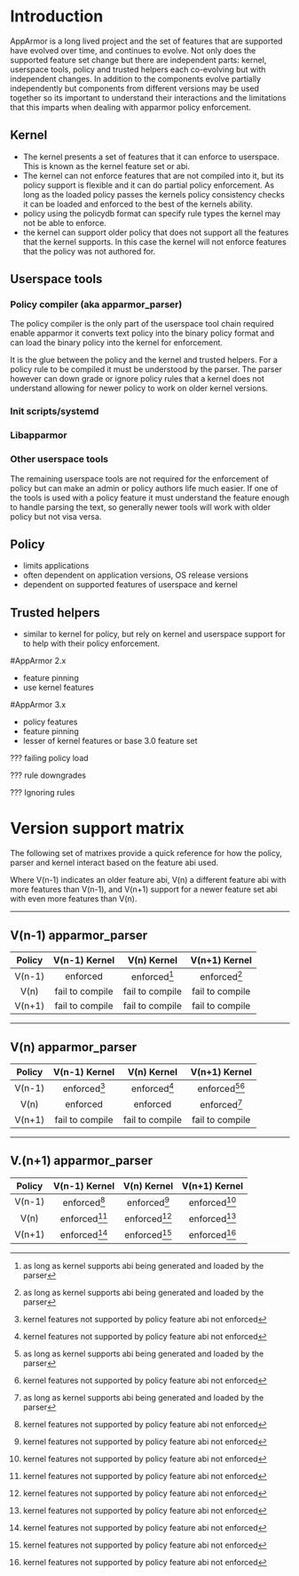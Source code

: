# Introduction

AppArmor is a long lived project and the set of features that are supported have evolved over time, and continues to evolve. Not only does the supported feature set change but there are independent parts: kernel, userspace tools, policy and trusted helpers each co-evolving but with independent changes. In addition to the components evolve partially independently but components from different versions may be used together so its important to understand their interactions and the limitations that this imparts when dealing with apparmor policy enforcement.

## Kernel
- The kernel presents a set of features that it can enforce to userspace. This is known as the kernel feature set or abi.
- The kernel can not enforce features that are not compiled into it, but its policy support is flexible and it can do partial policy enforcement. As long as the loaded policy passes the kernels policy consistency checks it can be loaded and enforced to the best of the kernels ability.
- policy using the policydb format can specify rule types the kernel may not be able to enforce.
- the kernel can support older policy that does not support all the features that the kernel supports. In this case the kernel will not enforce features that the policy was not authored for.

## Userspace tools

### Policy compiler (aka apparmor_parser)
The policy compiler is the only part of the userspace tool chain required enable apparmor it converts text policy into the binary policy format and can load the binary policy into the kernel for enforcement.

It is the glue between the policy and the kernel and trusted helpers. For a policy rule to be compiled it must be understood by the parser. The parser however can down grade or ignore policy rules that a kernel does not understand allowing for newer policy to work on older kernel versions.

### Init scripts/systemd

### Libapparmor

### Other userspace tools
The remaining userspace tools are not required for the enforcement of policy but can make an admin or policy authors life much easier. If one of the tools is used with a policy feature it must understand the feature enough to handle parsing the text, so generally newer tools will work with older policy but not visa versa.

## Policy
- limits applications
- often dependent on application versions, OS release versions
- dependent on supported features of userspace and kernel

## Trusted helpers
- similar to kernel for policy, but rely on kernel and userspace support for to help with their policy enforcement.

#AppArmor 2.x
- feature pinning
- use kernel features

#AppArmor 3.x
- policy features
- feature pinning
- lesser of kernel features or base 3.0 feature set



??? failing policy load

??? rule downgrades

??? Ignoring rules

# Version support matrix

The following set of matrixes provide a quick reference for how the policy, parser and kernel interact based on the feature abi used.

Where V(n-1) indicates an older feature abi, V(n) a different feature abi with more features than V(n-1), and V(n+1) support for a newer feature set abi with even more features than V(n).

---

## V(n-1) apparmor_parser

| Policy   | V(n-1) Kernel   | V(n) Kernel     | V(n+1) Kernel   |
|:--------:|:---------------:|:---------------:|:---------------:|
| V(n-1)   | enforced        | enforced[^1]    | enforced[^1]    |
| V(n)     | fail to compile | fail to compile | fail to compile |
| V(n+1)   | fail to compile | fail to compile | fail to compile |

---

## V(n) apparmor_parser

| Policy   | V(n-1) Kernel   | V(n) Kernel     | V(n+1) Kernel    |
|:--------:|:---------------:|:---------------:|:----------------:|
| V(n-1)   | enforced[^2]    | enforced[^2]    | enforced[^1][^2] |
| V(n)     | enforced        | enforced        | enforced[^1]     |
| V(n+1)   | fail to compile | fail to compile | fail to compile  |

---

## V.(n+1) apparmor_parser

| Policy   | V(n-1) Kernel | V(n) Kernel | V(n+1) Kernel |
|:--------:|:------------:|:------------:|:-------------:|
| V(n-1)   | enforced[^2] | enforced[^2] | enforced[^2]  |
| V(n)     | enforced[^2] | enforced[^2] | enforced[^2]  |
| V(n+1)   | enforced[^2] | enforced[^2] | enforced[^2]  |

[^1]: as long as kernel supports abi being generated and loaded by the parser

[^2]: kernel features not supported by policy feature abi not enforced 
